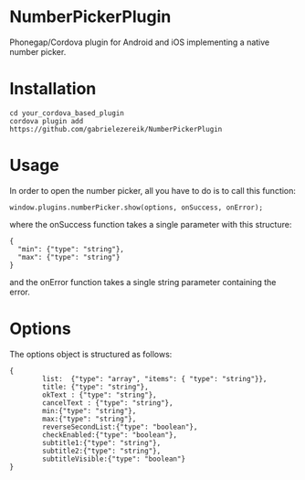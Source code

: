 # NumberPickerPlugin
Phonegap/Cordova plugin for Android and iOS implementing a native number picker.

# Installation
```
cd your_cordova_based_plugin
cordova plugin add https://github.com/gabrielezereik/NumberPickerPlugin
```
# Usage
In order to open the number picker, all you have to do is to call this function:

```
window.plugins.numberPicker.show(options, onSuccess, onError);
```
where the onSuccess function takes a single parameter with this structure:
```
{
  "min": {"type": "string"},
  "max": {"type": "string"}
}
```
and the onError function takes a single string parameter containing the error.

# Options

The options object is structured as follows: 

```
{
        list:  {"type": "array", "items": { "type": "string"}},
        title: {"type": "string"},
        okText : {"type": "string"},
        cancelText : {"type": "string"},
        min:{"type": "string"},
        max:{"type": "string"},
        reverseSecondList:{"type": "boolean"},
        checkEnabled:{"type": "boolean"},
        subtitle1:{"type": "string"},
        subtitle2:{"type": "string"},
        subtitleVisible:{"type": "boolean"}
}
```
